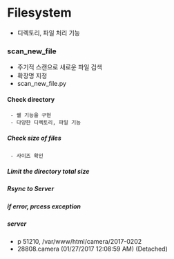 # Filesystem
- 디렉토리, 파일 처리 기능

### scan_new_file
- 주기적 스캔으로 새로운 파일 검색
- 확장명 지정
- scan_new_file.py

#### Check directory
     - 쉘 기능을 구현
     - 다양한 디렉토리, 파일 기능
##### Check size of files
     - 사이즈 확인

##### Limit the directory total size
     
##### Rsync to Server
##### if error, prcess exception

##### server
  - p 51210, /var/www/html/camera/2017-0202
  - 28808.camera    (01/27/2017 12:08:59 AM)        (Detached)

